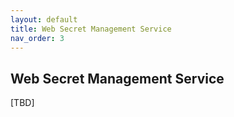 ```yaml
---
layout: default
title: Web Secret Management Service
nav_order: 3
---
```


## Web Secret Management Service

[TBD]
